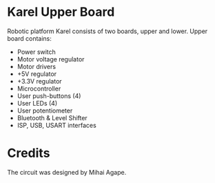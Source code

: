 Karel Upper Board
=======
Robotic platform Karel consists of two boards, upper and lower. Upper board contains:
-	Power switch
-	Motor voltage regulator
-	Motor drivers
-	+5V regulator
-	+3.3V regulator
-	Microcontroller
-	User push-buttons (4)
-	User LEDs (4)
-	User potentiometer
-	Bluetooth & Level Shifter
-	ISP, USB, USART interfaces


Credits
=======
The circuit was designed by Mihai Agape.
